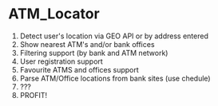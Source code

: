 ATM_Locator
===========

1. Detect user's location via GEO API or by address entered
2. Show nearest ATM's and/or bank offices
3. Filtering support (by bank and ATM network)
4. User registration support
4. Favourite ATMS and offices support
5. Parse ATM/Office locations from bank sites (use chedule)
6. ???
7. PROFIT!
